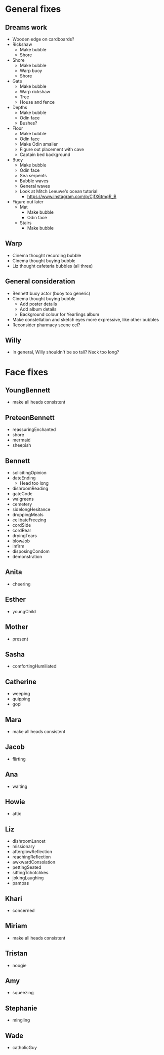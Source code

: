 # General fixes

## Dreams work
* Wooden edge on cardboards?
* Rickshaw
    * Make bubble
    * Shore
* Shore
    * Make bubble
    * Warp buoy
    * Shore
* Gate
    * Make bubble
    * Warp rickshaw
    * Tree
    * House and fence
* Depths
    * Make bubble
    * Odin face
    * Bushes?
* Floor
    * Make bubble
    * Odin face
    * Make Odin smaller
    * Figure out placement with cave
    * Captain bed background
* Buoy
    * Make bubble
    * Odin face
    * Sea serpents
    * Bubble waves
    * General waves
    * Look at Mitch Leeuwe's ocean tutorial
        * https://www.instagram.com/p/CjfX6tmqR_B
* Figure out later
    * Mat
        * Make bubble
        * Odin face
    * Stairs
        * Make bubble

## Warp
* Cinema thought recording bubble
* Cinema thought buying bubble
* Liz thought cafeteria bubbles (all three)

## General consideration
* Bennett buoy actor (buoy too generic)
* Cinema thought buying bubble
    * Add poster details
    * Add album details
    * Background colour for Yearlings album
* Make constellation and sketch eyes more expressive, like other bubbles
* Reconsider pharmacy scene cel?

## Willy
* In general, Willy shouldn't be so tall? Neck too long?

# Face fixes

## YoungBennett
* make all heads consistent

## PreteenBennett
* reassuringEnchanted
* shore
* mermaid
* sheepish

## Bennett
* solicitingOpinion
* dateEnding
    * Head too long
* dishroomReading
* gateCode
* walgreens
* cemetery
* sidelongHesitance
* droppingMeats
* celibateFreezing
* cordSide
* cordRear
* dryingTears
* blowJob
* infirm
* disposingCondom
* demonstration

## Anita
* cheering

## Esther
* youngChild

## Mother
* present

## Sasha
* comfortingHumiliated

## Catherine
* weeping
* quipping
* gopi

## Mara
* make all heads consistent

## Jacob
* flirting

## Ana
* waiting

## Howie
* attic

## Liz
* dishroomLancet
* missionary
* afterglowReflection
* reachingReflection
* awkwardConsolation
* pettingSeated
* siftingTchotchkes
* jokingLaughing
* pampas

## Khari
* concerned

## Miriam
* make all heads consistent

## Tristan
* noogie

## Amy
* squeezing

## Stephanie
* mingling

## Wade
* catholicGuy

